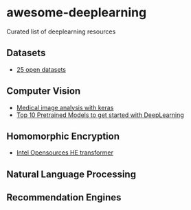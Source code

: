 # awesome-deeplearning

Curated list of deeplearning resources

## Datasets
* [25 open datasets](https://www.analyticsvidhya.com/blog/2018/03/comprehensive-collection-deep-learning-datasets)
 
## Computer Vision
* [Medical image analysis with keras](https://www.pyimagesearch.com/2018/12/03/deep-learning-and-medical-image-analysis-with-keras/)
* [Top 10 Pretrained Models to get started with DeepLearning](https://www.analyticsvidhya.com/blog/2018/07/top-10-pretrained-models-get-started-deep-learning-part-1-computer-vision)

## Homomorphic Encryption 
* [Intel Opensources HE transformer](https://venturebeat.com/2018/12/03/intel-open-sources-he-transformer-a-tool-that-allows-ai-models-to-operate-on-encrypted-data/)

## Natural Language Processing

## Recommendation Engines
